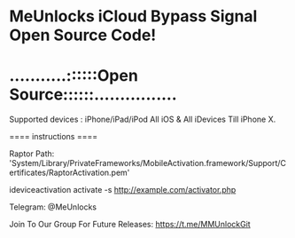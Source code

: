 # MeUnlocks iCloud Bypass Signal Open Source Code!
# ...........::::::Open Source::::::................

Supported devices : iPhone/iPad/iPod  All iOS & All iDevices Till iPhone X.

==== instructions ====

Raptor Path: 'System/Library/PrivateFrameworks/MobileActivation.framework/Support/Certificates/RaptorActivation.pem'


ideviceactivation activate -s http://example.com/activator.php 



Telegram: @MeUnlocks

Join To Our Group For Future Releases: 
https://t.me/MMUnlockGit
